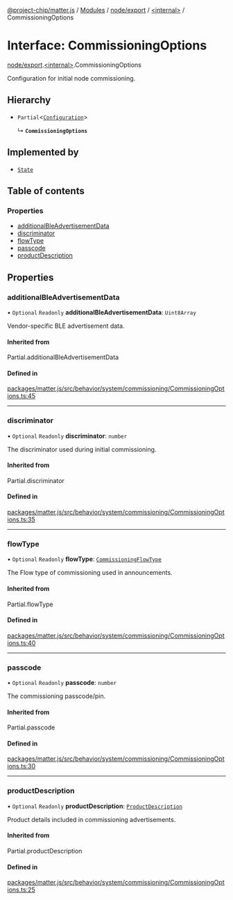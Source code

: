 [@project-chip/matter.js](../README.md) / [Modules](../modules.md) / [node/export](../modules/node_export.md) / [\<internal\>](../modules/node_export._internal_.md) / CommissioningOptions

# Interface: CommissioningOptions

[node/export](../modules/node_export.md).[\<internal\>](../modules/node_export._internal_.md).CommissioningOptions

Configuration for initial node commissioning.

## Hierarchy

- `Partial`\<[`Configuration`](behavior_cluster_export._internal_.Configuration.md)\>

  ↳ **`CommissioningOptions`**

## Implemented by

- [`State`](../classes/node_export._internal_.CommissioningBehavior.State.md)

## Table of contents

### Properties

- [additionalBleAdvertisementData](node_export._internal_.CommissioningOptions-1.md#additionalbleadvertisementdata)
- [discriminator](node_export._internal_.CommissioningOptions-1.md#discriminator)
- [flowType](node_export._internal_.CommissioningOptions-1.md#flowtype)
- [passcode](node_export._internal_.CommissioningOptions-1.md#passcode)
- [productDescription](node_export._internal_.CommissioningOptions-1.md#productdescription)

## Properties

### additionalBleAdvertisementData

• `Optional` `Readonly` **additionalBleAdvertisementData**: `Uint8Array`

Vendor-specific BLE advertisement data.

#### Inherited from

Partial.additionalBleAdvertisementData

#### Defined in

[packages/matter.js/src/behavior/system/commissioning/CommissioningOptions.ts:45](https://github.com/project-chip/matter.js/blob/2d9f2165d2672864fda3496a6d0d5f93597f82c6/packages/matter.js/src/behavior/system/commissioning/CommissioningOptions.ts#L45)

___

### discriminator

• `Optional` `Readonly` **discriminator**: `number`

The discriminator used during initial commissioning.

#### Inherited from

Partial.discriminator

#### Defined in

[packages/matter.js/src/behavior/system/commissioning/CommissioningOptions.ts:35](https://github.com/project-chip/matter.js/blob/2d9f2165d2672864fda3496a6d0d5f93597f82c6/packages/matter.js/src/behavior/system/commissioning/CommissioningOptions.ts#L35)

___

### flowType

• `Optional` `Readonly` **flowType**: [`CommissioningFlowType`](../enums/schema_export.CommissioningFlowType.md)

The Flow type of commissioning used in announcements.

#### Inherited from

Partial.flowType

#### Defined in

[packages/matter.js/src/behavior/system/commissioning/CommissioningOptions.ts:40](https://github.com/project-chip/matter.js/blob/2d9f2165d2672864fda3496a6d0d5f93597f82c6/packages/matter.js/src/behavior/system/commissioning/CommissioningOptions.ts#L40)

___

### passcode

• `Optional` `Readonly` **passcode**: `number`

The commissioning passcode/pin.

#### Inherited from

Partial.passcode

#### Defined in

[packages/matter.js/src/behavior/system/commissioning/CommissioningOptions.ts:30](https://github.com/project-chip/matter.js/blob/2d9f2165d2672864fda3496a6d0d5f93597f82c6/packages/matter.js/src/behavior/system/commissioning/CommissioningOptions.ts#L30)

___

### productDescription

• `Optional` `Readonly` **productDescription**: [`ProductDescription`](behavior_cluster_export._internal_.ProductDescription.md)

Product details included in commissioning advertisements.

#### Inherited from

Partial.productDescription

#### Defined in

[packages/matter.js/src/behavior/system/commissioning/CommissioningOptions.ts:25](https://github.com/project-chip/matter.js/blob/2d9f2165d2672864fda3496a6d0d5f93597f82c6/packages/matter.js/src/behavior/system/commissioning/CommissioningOptions.ts#L25)
